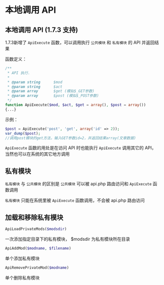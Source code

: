 # 本地调用 API

## 本地调用 API  (1.7.3 支持)

1.7.3新增了 `ApiExecute` 函数，可以调用执行 `公共模块` 和 `私有模块` 的 API 并返回结果

函数定义：
```php
/**
 * API 执行.
 *
 * @param string      $mod
 * @param string      $act
 * @param array       $get (模拟$_GET参数)
 * @param array       $post (模拟$_POST参数)
 */
function ApiExecute($mod, $act, $get = array(), $post = array())
{...}
```

示例：
```php
$post = ApiExecute('post', 'get', array('id' => 2));
var_dump($post);
//调用post模块的get方法，输入GET参数id=2，并返回结果array(文章数据)
```

`ApiExecute` 函数的用处是在访问 API 时也能执行 `ApiExecute` 调用其它的 API，当然也可以在系统的其它地方调用

## 私有模块

`私有模块` 与 `公共模块` 的区别是 `公共模块` 可以被 api.php 路由访问和 `ApiExecute` 函数调用

`私有模块` 只能在系统里被 `ApiExecute` 函数调用，不会被 api.php 路由访问


## 加载和移除私有模块
```php
ApiLoadPrivateMods($modsdir)
```
一次添加指定目录下的私有模块， $modsdir 为私有模块所在目录

```php
ApiAddMod($modname, $filename)
```
单个添加私有模块

```php
ApiRemovePrivateMod($modname)
```
单个删除私有模块
